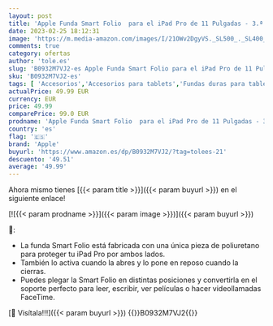 ```yaml
---
layout: post
title: 'Apple Funda Smart Folio  para el iPad Pro de 11 Pulgadas - 3.ª generación  - en Negro'
date: 2023-02-25 18:12:31
image: 'https://m.media-amazon.com/images/I/21OWv2DgyVS._SL500_._SL400_.jpg'
comments: true
category: ofertas
author: 'tole.es'
slug: 'B0932M7VJ2-es Apple Funda Smart Folio para el iPad Pro de 11 Pulgadas -...'
sku: 'B0932M7VJ2-es'
tags: [ 'Accesorios','Accesorios para tablets','Fundas duras para tablets','Fundas para tablets','Informática','apple','ipad','🇪🇸', ]
actualPrice: 49.99 EUR
currency: EUR
price: 49.99
comparePrice: 99.0 EUR
prodname: 'Apple Funda Smart Folio  para el iPad Pro de 11 Pulgadas - 3.ª generación  - en Negro'
country: 'es'
flag: '🇪🇸'
brand: 'Apple'
buyurl: 'https://www.amazon.es/dp/B0932M7VJ2/?tag=tolees-21'
descuento: '49.51'
average: '49.99'
---
```


Ahora mismo tienes [{{< param title >}}]({{< param buyurl >}}) en el siguiente enlace!

[![{{< param prodname >}}]({{< param image >}})]({{< param buyurl >}})

🔎:

- La funda Smart Folio está fabricada con una única pieza de poliuretano para proteger tu iPad Pro por ambos lados.
- También lo activa cuando la abres y lo pone en reposo cuando la cierras.
- Puedes plegar la Smart Folio en distintas posiciones y convertirla en el soporte perfecto para leer, escribir, ver películas o hacer videollamadas FaceTime.

[🛒 Visítala!!!]({{< param buyurl >}})
{{<world>}}B0932M7VJ2{{</world>}}
